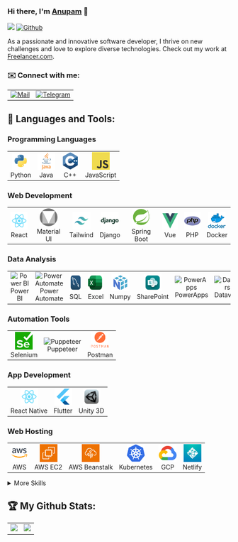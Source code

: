 ### Hi there, I'm [Anupam](https://abhi1520.com) 👋
![](https://visitor-badge.laobi.icu/badge?page_id=Abhijeet1520.Abhijeet1520) [![Github](https://img.shields.io/github/followers/Abhijeet1520?label=Followers&logo=Github)](https://github.com/Abhijeet1520)

As a passionate and innovative software developer, I thrive on new challenges and love to explore diverse technologies. Check out my work at [Freelancer.com](https://freelancer.com/u/Anupam9142).

### ✉️ Connect with me:

<table>
  <tr>
    <td align="center"><a href="mailto:Anupam.k9142.com"><img src="https://img.shields.io/badge/-Mail-red?labelColor=ffffff&style=flat&logo=Gmail&logoColor=red" alt="Mail"></td>
    <td align="center"><a href="https://t.me/Anupam kumar"><img src="https://img.shields.io/badge/-Telegram-blue?labelColor=ffffff&style=flat&logo=Telegram&logoColor=blue" alt="Telegram"></td>
  </tr>
</table>

## 🧰 Languages and Tools:

### Programming Languages
<table align="center">
  <tr>
    <td align="center"><img src="https://raw.githubusercontent.com/github/explore/master/topics/python/python.png" alt="Python" height="40px"><br>Python</td>
    <td align="center"><img src="https://raw.githubusercontent.com/github/explore/master/topics/java/java.png" alt="Java" height="40px"><br>Java</td>
    <td align="center"><img src="https://raw.githubusercontent.com/github/explore/master/topics/cpp/cpp.png" alt="C++" height="40px"><br>C++</td>
    <td align="center"><img src="https://raw.githubusercontent.com/github/explore/master/topics/javascript/javascript.png" alt="JavaScript" height="40px"><br>JavaScript</td>
  </tr>
</table>

### Web Development 
<table align="center">
  <tr>
    <td align="center"><img src="https://raw.githubusercontent.com/github/explore/master/topics/react/react.png" alt="React" height="40px"><br>React</td>
    <td align="center"><img src="https://raw.githubusercontent.com/github/explore/master/topics/material-design/material-design.png" alt="Material UI" height="40px"><br>Material UI</td>
    <td align="center"><img src="https://raw.githubusercontent.com/github/explore/master/topics/tailwind/tailwind.png" alt="Tailwind" height="40px"><br>Tailwind</td>
    <td align="center"><img src="https://raw.githubusercontent.com/github/explore/master/topics/django/django.png" alt="Django" height="40px"><br>Django</td>
    <td align="center"><img src="https://raw.githubusercontent.com/github/explore/master/topics/spring-boot/spring-boot.png" alt="Spring Boot" height="40px"><br>Spring Boot</td>
    <td align="center"><img src="https://raw.githubusercontent.com/github/explore/master/topics/vue/vue.png" alt="Vue" height="40px"><br>Vue</td>
    <td align="center"><img src="https://raw.githubusercontent.com/github/explore/master/topics/php/php.png" alt="PHP" height="40px"><br>PHP</td>
    <td align="center"><img src="https://raw.githubusercontent.com/github/explore/master/topics/docker/docker.png" alt="Docker" height="40px"><br>Docker</td>
  </tr>
</table>

### Data Analysis
<table align="center">
  <tr>
    <td align="center"><img src="https://raw.githubusercontent.com/microsoft/PowerBI-Icons/main/PNG/Power-BI.png" alt="Power BI" height="40px"><br>Power BI</td>
    <td align="center"><img src="https://raw.githubusercontent.com/microsoft/PowerBI-Icons/main/PNG/Power-Automate-Colored.png" alt="Power Automate" height="40px"><br>Power Automate</td>
    <td align="center"><img src="https://raw.githubusercontent.com/elrumo/macOS_Big_Sur_icons_replacements/master/Other/icons/png/high-res/MySQL_Workbench.png" alt="SQL" height="40px"><br>SQL</td>
    <td align="center"><img src="https://raw.githubusercontent.com/elrumo/macOS_Big_Sur_icons_replacements/master/Other/icons/png/high-res/Microsoft_Excel.png" alt="Excel" height="40px"><br>Excel</td>
    <td align="center"><img src="https://raw.githubusercontent.com/github/explore/master/topics/numpy/numpy.png" alt="Numpy" height="40px"><br>Numpy</td>
    <td align="center"><img src="https://raw.githubusercontent.com/elrumo/macOS_Big_Sur_icons_replacements/master/Other/icons/png/high-res/Microsoft_SharePoint_Alt.png" alt="SharePoint" height="40px"><br>SharePoint</td>
    <td align="center"><img src="https://raw.githubusercontent.com/microsoft/PowerBI-Icons/main/PNG/Power-Apps-Colored.png" alt="PowerApps" height="40px"><br>PowerApps</td>
    <td align="center"><img src="https://raw.githubusercontent.com/microsoft/PowerBI-Icons/main/PNG/Dataverse-Colored.png" alt="Dataverse" height="40px"><br>Dataverse</td>
  </tr>
</table>

### Automation Tools
<table align="center">
  <tr>
    <td align="center"><img src="https://raw.githubusercontent.com/github/explore/master/topics/selenium/selenium.png" alt="Selenium" height="40px"><br>Selenium</td>
    <td align="center"><img src="https://avatars.githubusercontent.com/u/6906516" alt="Puppeteer" height="40px"><br>Puppeteer</td>
    <td align="center"><img src="https://raw.githubusercontent.com/github/explore/master/topics/postman/postman.png" alt="Postman" height="40px"><br>Postman</td>
  </tr>
</table>

### App Development
<table align="center">
  <tr>
    <td align="center"><img src="https://raw.githubusercontent.com/github/explore/master/topics/react-native/react-native.png" alt="React Native" height="40px"><br>React Native</td>
    <td align="center"><img src="https://raw.githubusercontent.com/github/explore/master/topics/flutter/flutter.png" alt="Flutter" height="40px"><br>Flutter</td>
    <td align="center"><img src="https://raw.githubusercontent.com/elrumo/macOS_Big_Sur_icons_replacements/master/Other/icons/png/high-res/Unity_Hub.png" alt="Unity 3D" height="40px"><br>Unity 3D</td>
  </tr>
</table>

### Web Hosting
<table align="center">
  <tr>
    <td align="center"><img src="https://raw.githubusercontent.com/github/explore/master/topics/aws/aws.png" alt="AWS" height="40px"><br>AWS</td>
    <td align="center"><img src="https://raw.githubusercontent.com/awslabs/aws-icons-for-plantuml/main/dist/Compute/EC2.png" alt="AWS EC2" height="40px"><br>AWS EC2</td>
    <td align="center"><img src="https://raw.githubusercontent.com/awslabs/aws-icons-for-plantuml/main/dist/Compute/ElasticBeanstalk.png" alt="AWS Beanstalk" height="40px"><br>AWS Beanstalk</td>
    <td align="center"><img src="https://raw.githubusercontent.com/github/explore/master/topics/kubernetes/kubernetes.png" alt="Kubernetes" height="40px"><br>Kubernetes</td>
    <td align="center"><img src="https://raw.githubusercontent.com/github/explore/master/topics/google-cloud/google-cloud.png" alt="GCP" height="40px"><br>GCP</td>
    <td align="center"><img src="https://raw.githubusercontent.com/github/explore/master/topics/netlify/netlify.png" alt="Netlify" height="40px"><br>Netlify</td>
  </tr>
</table>

<details>
<summary>More Skills</summary>
<p>
#### Web Scraping - Selenium, Beautiful Soup, Puppeteer
#### GUI Development - PySimpleGUI, PyQt5

</p>
</details>

## :trophy: My Github Stats:

<table align="center">
  <tr>
    <td>
      <a href="https://github-readme-stats.vercel.app/api?username=Anupam9142&count_private=true&show_icons=true&theme=tokyonight">
        <img src="https://github-readme-stats.vercel.app/api?username=Anupam9142&count_private=true&show_icons=true&theme=tokyonight" width="400px" />
      </a>
    </td>
    <td>
      <a href="https://github-readme-stats.vercel.app/api/top-langs/?username=Anupam9142&hide=php&theme=tokyonight">
        <img src="https://github-readme-stats.vercel.app/api/top-langs/?username=Anupam9142&hide=php&theme=tokyonight" width="400px" />
      </a>
    </td>
  </tr>
</table>
